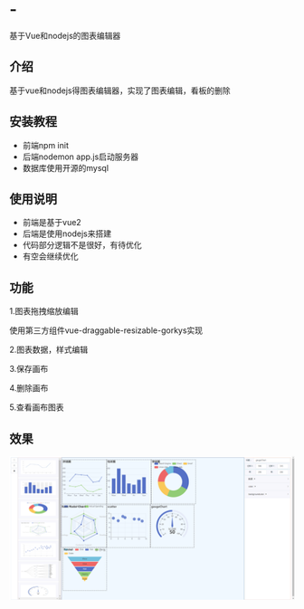 # -
基于Vue和nodejs的图表编辑器

## 介绍

基于vue和nodejs得图表编辑器，实现了图表编辑，看板的删除

## 安装教程
* 前端npm init
* 后端nodemon app.js启动服务器
* 数据库使用开源的mysql

## 使用说明
* 前端是基于vue2
* 后端是使用nodejs来搭建
* 代码部分逻辑不是很好，有待优化
* 有空会继续优化

## 功能

1.图表拖拽缩放编辑

使用第三方组件vue-draggable-resizable-gorkys实现

2.图表数据，样式编辑

3.保存画布

4.删除画布

5.查看画布图表

## 效果
![组件编辑](https://github.com/Backstrokefish/-/blob/readme-image/%E5%BE%AE%E4%BF%A1%E5%9B%BE%E7%89%87_20220528112615.png)

